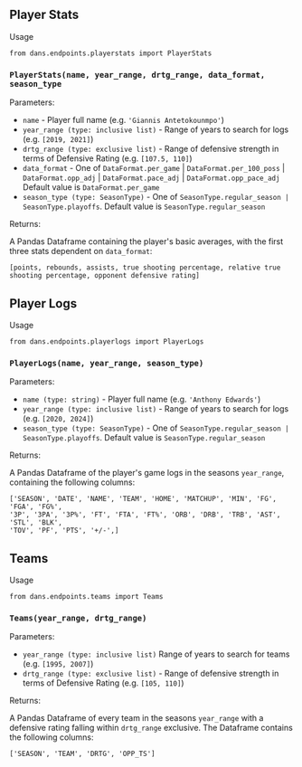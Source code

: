 ## Player Stats

Usage

```
from dans.endpoints.playerstats import PlayerStats
```

### `PlayerStats(name, year_range, drtg_range, data_format, season_type`

Parameters:
  - `name` - Player full name (e.g. `'Giannis Antetokounmpo'`)
  - `year_range (type: inclusive list)` - Range of years to search for logs (e.g. `[2019, 2021]`)
  - `drtg_range (type: exclusive list)` - Range of defensive strength in terms of Defensive Rating (e.g. `[107.5, 110]`)
  - `data_format` - One of `DataFormat.per_game` | `DataFormat.per_100_poss` | `DataFormat.opp_adj` | `DataFormat.pace_adj` | `DataFormat.opp_pace_adj` Default value is `DataFormat.per_game`
  - `season_type (type: SeasonType)` - One of `SeasonType.regular_season | SeasonType.playoffs`. Default value is `SeasonType.regular_season`

Returns:

  A Pandas Dataframe containing the player's basic averages, with the first three stats dependent on `data_format`:

  ```
  [points, rebounds, assists, true shooting percentage, relative true shooting percentage, opponent defensive rating]
  ```
  
## Player Logs

Usage

```
from dans.endpoints.playerlogs import PlayerLogs
```

### `PlayerLogs(name, year_range, season_type)`

Parameters:
  - `name (type: string)` - Player full name (e.g. `'Anthony Edwards'`)
  - `year_range (type: inclusive list)` - Range of years to search for logs (e.g. `[2020, 2024]`)
  - `season_type (type: SeasonType)` - One of `SeasonType.regular_season | SeasonType.playoffs`. Default value is `SeasonType.regular_season`

Returns:

  A Pandas Dataframe of the player's game logs in the seasons `year_range`, containing the following columns:

  ```
['SEASON', 'DATE', 'NAME', 'TEAM', 'HOME', 'MATCHUP', 'MIN', 'FG', 'FGA', 'FG%',
 '3P', '3PA', '3P%', 'FT', 'FTA', 'FT%', 'ORB', 'DRB', 'TRB', 'AST', 'STL', 'BLK',
 'TOV', 'PF', 'PTS', '+/-',]
  ```

## Teams

Usage

```
from dans.endpoints.teams import Teams
```

### `Teams(year_range, drtg_range)`

Parameters:
  - `year_range (type: inclusive list)` Range of years to search for teams (e.g. `[1995, 2007]`)
  - `drtg_range (type: exclusive list)` - Range of defensive strength in terms of Defensive Rating (e.g. `[105, 110]`)

Returns:

  A Pandas Dataframe of every team in the seasons `year_range` with a defensive rating falling within `drtg_range` exclusive. The Dataframe contains the following columns:

  ```
  ['SEASON', 'TEAM', 'DRTG', 'OPP_TS']
  ```
